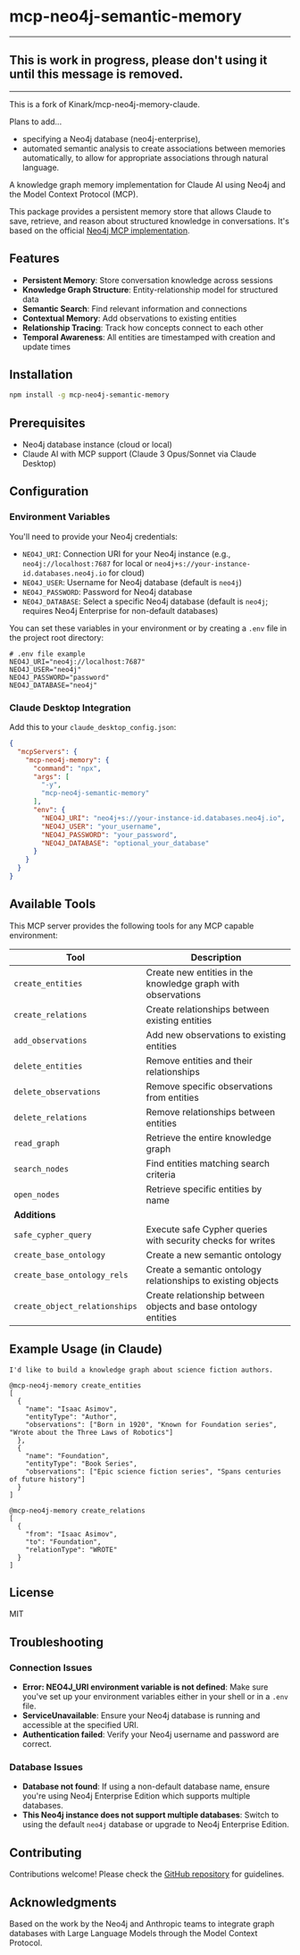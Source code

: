 # mcp-neo4j-semantic-memory

---

## This is work in progress, please don't using it until this message is removed.

---


This is a fork of Kinark/mcp-neo4j-memory-claude.

Plans to add...
- specifying a Neo4j database (neo4j-enterprise), 
- automated semantic analysis to create associations between memories automatically, to allow for appropriate associations through natural language.

A knowledge graph memory implementation for Claude AI using Neo4j and the Model Context Protocol (MCP).

This package provides a persistent memory store that allows Claude to save, retrieve, and reason about structured knowledge in conversations. It's based on the official [Neo4j MCP implementation](https://github.com/neo4j-contrib/mcp-neo4j).

## Features

- **Persistent Memory**: Store conversation knowledge across sessions
- **Knowledge Graph Structure**: Entity-relationship model for structured data
- **Semantic Search**: Find relevant information and connections
- **Contextual Memory**: Add observations to existing entities
- **Relationship Tracing**: Track how concepts connect to each other
- **Temporal Awareness**: All entities are timestamped with creation and update times

## Installation

```bash
npm install -g mcp-neo4j-semantic-memory
```

## Prerequisites

- Neo4j database instance (cloud or local)
- Claude AI with MCP support (Claude 3 Opus/Sonnet via Claude Desktop)

## Configuration

### Environment Variables

You'll need to provide your Neo4j credentials:

- `NEO4J_URI`: Connection URI for your Neo4j instance (e.g., `neo4j://localhost:7687` for local or `neo4j+s://your-instance-id.databases.neo4j.io` for cloud)
- `NEO4J_USER`: Username for Neo4j database (default is `neo4j`)
- `NEO4J_PASSWORD`: Password for Neo4j database
- `NEO4J_DATABASE`: Select a specific Neo4j database (default is `neo4j`; requires Neo4j Enterprise for non-default databases)

You can set these variables in your environment or by creating a `.env` file in the project root directory:

```
# .env file example
NEO4J_URI="neo4j://localhost:7687"
NEO4J_USER="neo4j"
NEO4J_PASSWORD="password"
NEO4J_DATABASE="neo4j"
```

### Claude Desktop Integration

Add this to your `claude_desktop_config.json`:

```json
{
  "mcpServers": {
    "mcp-neo4j-memory": {
      "command": "npx",
      "args": [
        "-y",
        "mcp-neo4j-semantic-memory"
      ],
      "env": {
        "NEO4J_URI": "neo4j+s://your-instance-id.databases.neo4j.io",
        "NEO4J_USER": "your_username",
        "NEO4J_PASSWORD": "your_password",
        "NEO4J_DATABASE": "optional_your_database"
      }
    }
  }
}
```

## Available Tools

This MCP server provides the following tools for any MCP capable environment:

| Tool                          | Description                                                    |
|-------------------------------|----------------------------------------------------------------|
| `create_entities`             | Create new entities in the knowledge graph with observations   |
| `create_relations`            | Create relationships between existing entities                 |
| `add_observations`            | Add new observations to existing entities                      |
| `delete_entities`             | Remove entities and their relationships                        |
| `delete_observations`         | Remove specific observations from entities                     |
| `delete_relations`            | Remove relationships between entities                          |
| `read_graph`                  | Retrieve the entire knowledge graph                            |
| `search_nodes`                | Find entities matching search criteria                         |
| `open_nodes`                  | Retrieve specific entities by name                             |
| **Additions**                 |                                                                |
| `safe_cypher_query`           | Execute safe Cypher queries with security checks for writes    |
| `create_base_ontology`        | Create a new semantic ontology                                 |
| `create_base_ontology_rels`   | Create a semantic ontology relationships to existing objects   |
| `create_object_relationships` | Create relationship between objects and base ontology entities |

## Example Usage (in Claude)

```
I'd like to build a knowledge graph about science fiction authors.

@mcp-neo4j-memory create_entities
[
  {
    "name": "Isaac Asimov",
    "entityType": "Author",
    "observations": ["Born in 1920", "Known for Foundation series", "Wrote about the Three Laws of Robotics"]
  },
  {
    "name": "Foundation",
    "entityType": "Book Series",
    "observations": ["Epic science fiction series", "Spans centuries of future history"]
  }
]

@mcp-neo4j-memory create_relations
[
  {
    "from": "Isaac Asimov",
    "to": "Foundation",
    "relationType": "WROTE"
  }
]
```

## License

MIT

## Troubleshooting

### Connection Issues

- **Error: NEO4J_URI environment variable is not defined**: Make sure you've set up your environment variables either in your shell or in a `.env` file.
- **ServiceUnavailable**: Ensure your Neo4j database is running and accessible at the specified URI.
- **Authentication failed**: Verify your Neo4j username and password are correct.

### Database Issues

- **Database not found**: If using a non-default database name, ensure you're using Neo4j Enterprise Edition which supports multiple databases.
- **This Neo4j instance does not support multiple databases**: Switch to using the default `neo4j` database or upgrade to Neo4j Enterprise Edition.

## Contributing

Contributions welcome! Please check the [GitHub repository](https://github.com/neo4j-contrib/mcp-neo4j) for guidelines.

## Acknowledgments

Based on the work by the Neo4j and Anthropic teams to integrate graph databases with Large Language Models through the Model Context Protocol.
